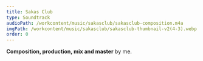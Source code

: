 ```yaml
---
title: Sakas Club
type: Soundtrack
audioPath: /workcontent/music/sakasclub/sakasclub-composition.m4a
imgPath: /workcontent/music/sakasclub/sakasclub-thumbnail-v2(4-3).webp
order: 0
---
```

**Composition, production, mix and master** by me.